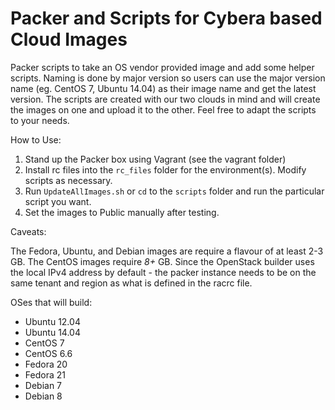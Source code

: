 # Packer and Scripts for Cybera based Cloud Images

Packer scripts to take an OS vendor provided image and add some helper scripts. Naming is done by major version so users can use the major version name (eg. CentOS 7, Ubuntu 14.04) as their image name and get the latest version. The scripts are created with our two clouds in mind and will create the images on one and upload it to the other. Feel free to adapt the scripts to your needs.

How to Use:

  1. Stand up the Packer box using Vagrant (see the vagrant folder)
  2. Install rc files into the `rc_files` folder for the environment(s). Modify scripts as necessary.
  3. Run `UpdateAllImages.sh` or `cd` to the `scripts` folder and run the particular script you want. 
  4. Set the images to Public manually after testing.

Caveats:

The Fedora, Ubuntu, and Debian images are require a flavour of at least 2-3 GB. The CentOS images require *8+* GB. Since the OpenStack builder uses the local IPv4 address by default - the packer instance needs to be on the same tenant and region as what is defined in the racrc file.

OSes that will build:

  * Ubuntu 12.04
  * Ubuntu 14.04
  * CentOS 7
  * CentOS 6.6
  * Fedora 20
  * Fedora 21
  * Debian 7
  * Debian 8

